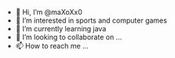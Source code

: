 - 👋 Hi, I’m @maXoXx0
- 👀 I’m interested in sports and computer games
- 🌱 I’m currently learning java
- 💞️ I’m looking to collaborate on ...
- 📫 How to reach me ...

<!---
maXoXx0/maXoXx0 is a ✨ special ✨ repository because its `README.md` (this file) appears on your GitHub profile.
You can click the Preview link to take a look at your changes.
--->
